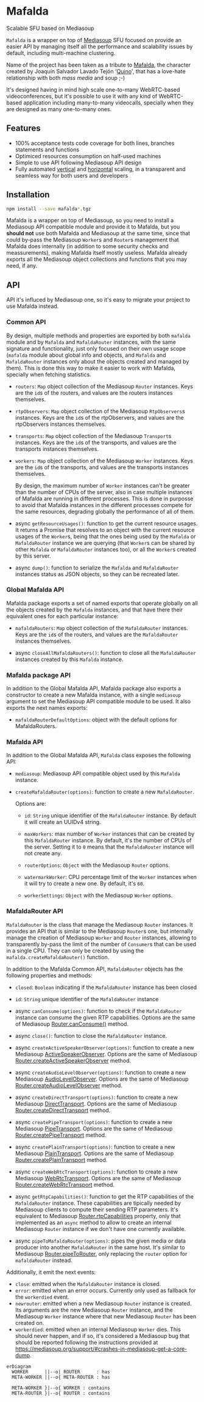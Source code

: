 # Mafalda

Scalable SFU based on Mediasoup

`Mafalda` is a wrapper on top of [Mediasoup](https://mediasoup.org/) SFU focused
on provide an easier API by managing itself all the performance and scalability
issues by default, including multi-machine clustering.

Name of the project has been taken as a tribute to
[Mafalda](https://en.wikipedia.org/wiki/Mafalda), the character created by
Joaquín Salvador Lavado Tejón '[Quino](https://www.quino.com.ar/homequino)',
that has a love-hate relationship with both *mass media* and soup ;-)

It's designed having in mind high scale one-to-many WebRTC-based
videoconferences, but it's possible to use it with any kind of WebRTC-based
application including many-to-many videocalls, specially when they are designed
as many one-to-many ones.

## Features

- 100% acceptance tests code coverage for both lines, branches statements and
  functions
- Optimiced resources consumption on half-used machines
- Simple to use API following Mediasoup API design
- Fully automated
  [vertical](https://en.wikipedia.org/wiki/Scalability#Vertical_or_scale_up)
  and
  [horizontal](https://en.wikipedia.org/wiki/Scalability#Horizontal_or_scale_out)
  scaling, in a transparent and seamless way for both users and developers

## Installation

```sh
npm install --save mafalda*.tgz
```

Mafalda is a wrapper on top of Mediasoup, so you need to install a Mediasoup API
compatible module and provide it to Mafalda, but you **should not** use both
Mafalda and Mediasoup at the same time, since that could by-pass the Mediasoup
`Worker`s and `Router`s management that Mafalda does internally (in addition to
some security checks and meassurements), making Mafalda itself mostly useless.
Mafalda already exports all the Mediasoup object collections and functions that
you may need, if any.

## API

API it's influced by Mediasoup one, so it's easy to migrate your project to use
Mafalda instead.

### Common API

By design, multiple methods and properties are exported by both `mafalda` module
and by `Mafalda` and `MafaldaRouter` instances, with the same signature and
functionality, just only focused on their own usage scope (`mafalda` module
about global info and objects, and `Mafalda` and `MafaldaRouter` instances only
about the objects created and managed by them). This is done this way to make it
easier to work with Mafalda, specially when fetching statistics.

- `routers`: `Map` object collection of the Mediasoup `Router` instances. Keys
  are the `id`s of the routers, and values are the routers instances themselves.

- `rtpObservers`: `Map` object collection of the Mediasoup `RtpObservers`s
  instances. Keys are the `id`s of the rtpObservers, and values are the rtpObservers instances themselves.

- `transports`: `Map` object collection of the Mediasoup `Transport`s instances.
  Keys are the `id`s of the transports, and values are the transports instances
  themselves.

- `workers`: `Map` object collection of the Mediasoup `Worker` instances. Keys
  are the `id`s of the transports, and values are the transports instances
  themselves.

  By design, the maximum number of `Worker` instances can't be greater than the
  number of CPUs of the server, also in case multiple instances of Mafalda are
  running in different processes. This is done in purposse to avoid that Mafalda
  instances in the different processes compete for the same resources, degrading
  globally the performance of all of them.

- async `getResourceUsages()`: function to get the current resource usages. It
  returns a Promise that resolves to an object with the current resource usages
  of the `Worker`s, being that the ones being used by the `Mafalda` or
  `MafaldaRouter` instance we are querying (that `Worker`s can be shared by
  other `Mafalda` or `MafaldaRouter` instances too), or all the `Worker`s
  created by this server.

- async `dump()`: function to serialize the `Mafalda` and `MafaldaRouter`
  instances status as JSON objects, so they can be recreated later.

### Global Mafalda API

Mafalda package exports a set of named exports that operate globally on all the
objects created by the `Mafalda` instances, and that have there their equivalent
ones for each particular instance:

- `mafaldaRouters`: `Map` object collection of the `MafaldaRouter` instances.
  Keys are the `id`s of the routers, and values are the `MafaldaRouter`
  instances themselves.

- async `closeAllMafaldaRouters()`: function to close all the `MafaldaRouter`
  instances created by this `Mafalda` instance.

### Mafalda package API

In addition to the Global Mafalda API, Mafalda package also exports a
constructor to create a new Mafalda instance, with a single `mediasoup` argument
to set the Mediasoup API compatible module to be used. It also exports the next
names exports:

- `mafaldaRouterDefaultOptions`: object with the default options for
  MafaldaRouters.

### Mafalda API

In addition to the Global Mafalda API, `Mafalda` class exposes the following
API:

- `mediasoup`: Mediasoup API compatible object used by this `Mafalda` instance.

- `createMafaldaRouter(options)`: function to create a new `MafaldaRouter`.

  Options are:

  - `id`: `String` unique identifier of the `MafaldaRouter` instance. By default
    it will create an UUIDv4 string.

  - `maxWorkers`: max number of `Worker` instances that can be created by this
    `MafaldaRouter` instance. By default, it's the number of CPUs of the server.
    Setting it to `0` means that the `MafaldaRouter` instance will not create
    any.

  - `routerOptions`: `Object` with the Mediasoup `Router` options.

  - `watermarkWorker`: CPU percentage limit of the `Worker` instances when it
    will try to create a new one. By default, it's `60`.

  - `workerSettings`: `Object` with the Mediasoup `Worker` options.

### MafaldaRouter API

`MafaldaRouter` is the class that manage the Mediasoup `Router` instances. It
provides an API that is similar to the Mediasoup `Router`s one, but internally
manage the creation of Mediasoup `Worker` and `Router` instances, allowing to
transparently by-pass the limit of the number of `Consumer`s that can be used in
a single CPU. They can only be created by using the
`mafalda.createMafaldaRouter()` function.

In addition to the Mafalda Common API, `MafaldaRouter` objects has the following
properties and methods:

- `closed`: `Boolean` indicating if the `MafaldaRouter` instance has been closed

- `id`: `String` unique identifier of the `MafaldaRouter` instance

- async `canConsume(options)`: function to check if the `MafaldaRouter` instance
  can consume the given RTP capabilities. Options are the same of Mediasoup
  [Router.canConsume()](https://mediasoup.org/documentation/v3/mediasoup/api/#router-canConsume)
  method.

- async `close()`: function to close the `MafaldaRouter` instance.

- async `createActiveSpeakerObserver(options)`: function to create a new
  Mediasoup
  [ActiveSpeakerObserver](https://mediasoup.org/documentation/v3/mediasoup/api/#ActiveSpeakerObserver).
  Options are the same of Mediasoup
  [Router.createActiveSpeakerObserver](https://mediasoup.org/documentation/v3/mediasoup/api/#router-createActiveSpeakerObserver)
  method.

- async `createAudioLevelObserver(options)`: function to create a new Mediasoup
  [AudioLevelObserver](https://mediasoup.org/documentation/v3/mediasoup/api/#AudioLevelObserver).
  Options are the same of Mediasoup
  [Router.createAudioLevelObserver](https://mediasoup.org/documentation/v3/mediasoup/api/#router-createAudioLevelObserver)
  method.

- async `createDirectTransport(options)`: function to create a new Mediasoup
  [DirectTransport](https://mediasoup.org/documentation/v3/mediasoup/api/#DirectTransport).
  Options are the same of Mediasoup
  [Router.createDirectTransport](https://mediasoup.org/documentation/v3/mediasoup/api/#router-createDirectTransport)
  method.

- async `createPipeTransport(options)`: function to create a new Mediasoup
  [PipeTransport](https://mediasoup.org/documentation/v3/mediasoup/api/#PipeTransport).
  Options are the same of Mediasoup
  [Router.createPipeTransport](https://mediasoup.org/documentation/v3/mediasoup/api/#router-createPipeTransport)
  method.

- async `createPlainTransport(options)`: function to create a new Mediasoup
  [PlainTransport](https://mediasoup.org/documentation/v3/mediasoup/api/#PlainTransport).
  Options are the same of Mediasoup
  [Router.createPlainTransport](https://mediasoup.org/documentation/v3/mediasoup/api/#router-createPlainTransport)
  method.

- async `createWebRtcTransport(options)`: function to create a new Mediasoup
  [WebRtcTransport](https://mediasoup.org/documentation/v3/mediasoup/api/#WebRtcTransport).
  Options are the same of Mediasoup
  [Router.createWebRtcTransport](https://mediasoup.org/documentation/v3/mediasoup/api/#router-createWebRtcTransport)
  method.

- async `getRtpCapabilities()`: function to get the RTP capabilities of the
  `MafaldaRouter` instance. These capabilities are tipically needed by Mediasoup
  clients to compute their sending RTP parameters. It's equivalent to Mediasoup
  [Router.rtpCapabilities](https://mediasoup.org/documentation/v3/mediasoup/api/#router-rtpCapabilities)
  property, only that implemented as an `async` method to allow to create an
  internal Mediasoup `Router` instance if we don't have one currently available.

- async `pipeToMafaldaRouter(options)`: pipes the given media or data producer
  into another `MafaldaRouter` in the same host. It's similar to Mediasoup
  [Router.pipeToRouter](https://mediasoup.org/documentation/v3/mediasoup/api/#router-pipeToRouter),
  only replacing the `router` option for `mafaldaRouter` instead.

Additionally, it emit the next events:

- `close`: emitted when the `MafaldaRouter` instance is closed.
- `error`: emitted when an error occurs. Currently only used as fallback for the
  `workerdied` event.
- `newrouter`: emitted when a new Mediasoup `Router` instance is created. Its
  arguments are the new Mediasoup `Router` instance, and the Mediasoup `Worker`
  instance where that new Mediasoup `Router` has been created on.
- `workerdied`: emitted when an internal Mediasoup `Worker` dies. This should
  never happen, and if so, it's considered a Mediasoup bug that should be
  reported following the instructions provided at
  <https://mediasoup.org/support/#crashes-in-mediasoup-get-a-core-dump>.

```mermaid
erDiagram
  WORKER      ||--o| ROUTER      : has
  META-WORKER ||--o{ META-ROUTER : has

  META-WORKER }|--o{ WORKER : contains
  META-ROUTER }|--o{ ROUTER : contains
```
